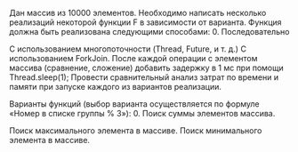 Дан массив из 10000 элементов. Необходимо написать несколько реализаций некоторой функции F в зависимости от варианта. Функция должна быть реализована следующими способами: 0. Последовательно

С использованием многопоточности (Thread, Future, и т. д.)
С использованием ForkJoin.
После каждой операции с элементом массива (сравнение, сложение) добавить задержку в 1 мс при помощи Thread.sleep(1); Провести сравнительный анализ затрат по времени и памяти при запуске каждого из вариантов реализации.

Варианты функций (выбор варианта осуществляется по формуле «Номер в списке группы % 3»): 0. Поиск суммы элементов массива.

Поиск максимального элемента в массиве.
Поиск минимального элемента в массиве.
